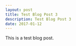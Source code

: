 ```yaml
---
layout: post
title: Test Blog Post 3
description: Test Blog Post 3
date: 2017-01-12
---
```


This is a test blog post.
